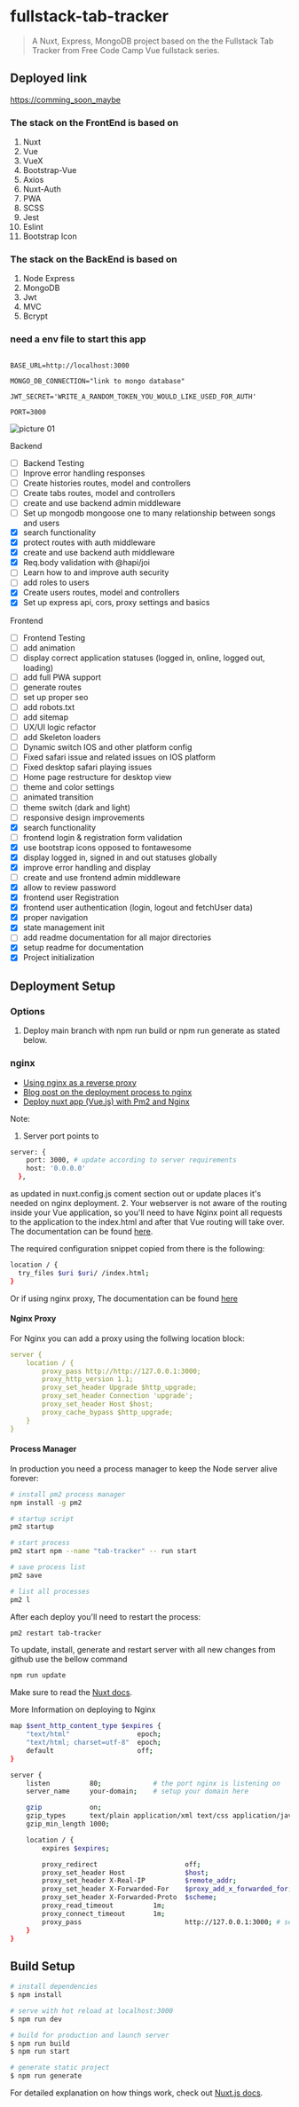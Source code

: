 # fullstack-tab-tracker

> A Nuxt, Express, MongoDB project based on the the Fullstack Tab Tracker from Free Code Camp Vue fullstack series.

## Deployed link

<https://comming_soon_maybe>

### The stack on the FrontEnd is based on

1. Nuxt
2. Vue
3. VueX
4. Bootstrap-Vue
5. Axios
6. Nuxt-Auth
7. PWA
8. SCSS
9. Jest
10. Eslint
11. Bootstrap Icon

### The stack on the BackEnd is based on

1. Node Express
2. MongoDB
3. Jwt
4. MVC
5. Bcrypt

### need a env file to start this app

```(js)

BASE_URL=http://localhost:3000

MONGO_DB_CONNECTION="link to mongo database"

JWT_SECRET='WRITE_A_RANDOM_TOKEN_YOU_WOULD_LIKE_USED_FOR_AUTH'

PORT=3000

```

![picture 01]()

Backend

- [ ] Backend Testing
- [ ] Inprove error handling responses
- [ ] Create histories routes, model and controllers
- [ ] Create tabs routes, model and controllers
- [ ] create and use backend admin middleware
- [ ] Set up mongodb mongoose one to many  relationship between songs and users
- [x] search functionality
- [x] protect routes with auth middleware
- [x] create and use backend auth middleware
- [x] Req.body validation with @hapi/joi
- [ ] Learn how to and improve auth security
- [ ] add roles to users
- [x] Create users routes, model and controllers
- [x] Set up express api, cors, proxy settings and basics

Frontend

- [ ] Frontend Testing
- [ ] add animation
- [ ] display correct application statuses (logged in, online, logged out, loading)
- [ ] add full PWA support
- [ ] generate routes
- [ ] set up proper seo
- [ ] add robots.txt
- [ ] add sitemap
- [ ] UX/UI logic refactor
- [ ] add Skeleton loaders
- [ ] Dynamic switch IOS and other platform config
- [ ] Fixed safari issue and related issues on IOS platform
- [ ] Fixed desktop safari playing issues
- [ ] Home page restructure for desktop view
- [ ] theme and color settings
- [ ] animated transition
- [ ] theme switch (dark and light)
- [ ] responsive design improvements
- [x] search functionality
- [ ] frontend login & registration form validation
- [x] use bootstrap icons opposed to fontawesome
- [x] display logged in, signed in and out statuses globally
- [x] improve error handling and display
- [ ] create and use frontend admin middleware
- [x] allow to review password
- [x] frontend user Registration
- [x] frontend user authentication (login, logout and fetchUser data)
- [x] proper navigation
- [x] state management init
- [ ] add readme documentation for all major directories
- [x] setup readme for documentation
- [x] Project initialization

## Deployment Setup

### Options

1. Deploy main branch with npm run build or npm run generate as stated below.

### nginx

- [Using nginx as a reverse proxy](https://nuxtjs.org/faq/nginx-proxy/)
- [Blog post on the deployment process to nginx](https://www.waysquare.com/creating-vue-js-application-using-nuxt-js-and-nginx/)
- [Deploy nuxt app (Vue.js) with Pm2 and Nginx](https://kenyaappexperts.com/blog/deploy-vue-js%E2%80%8A-with-pm2-and-nginx/)

<!-- Given the .env page is populated with relevant data -->

Note:

1. Server port points to

```bash
server: {
    port: 3000, # update according to server requirements
    host: '0.0.0.0'
  },
```

as updated in nuxt.config.js coment section out or update places it's needed on nginx deployment.
2. Your webserver is not aware of the routing inside your Vue application, so you'll need to have Nginx point all requests to the application to the index.html and after that Vue routing will take over. The documentation can be found [here](https://router.vuejs.org/guide/essentials/history-mode.html).

The required configuration snippet copied from there is the following:

```bash
location / {
  try_files $uri $uri/ /index.html;
}
```

Or if using nginx proxy, The documentation can be found [here](https://nuxtjs.org/faq/nginx-proxy/)

#### Nginx Proxy

For Nginx you can add a proxy using the follwing location block:

```yaml
server {
    location / {
        proxy_pass http://http://127.0.0.1:3000;
        proxy_http_version 1.1;
        proxy_set_header Upgrade $http_upgrade;
        proxy_set_header Connection 'upgrade';
        proxy_set_header Host $host;
        proxy_cache_bypass $http_upgrade;
    }
}
```

#### Process Manager

In production you need a process manager to keep the Node server alive forever:

```bash
# install pm2 process manager
npm install -g pm2

# startup script
pm2 startup

# start process
pm2 start npm --name "tab-tracker" -- run start

# save process list
pm2 save

# list all processes
pm2 l
```

After each deploy you'll need to restart the process:

```bash
pm2 restart tab-tracker
```

To update, install, generate and restart server with all new changes from github use the bellow command

```bash
npm run update
```

Make sure to read the [Nuxt docs](https://nuxtjs.org/).

More Information on deploying to Nginx

```bash
map $sent_http_content_type $expires {
    "text/html"                 epoch;
    "text/html; charset=utf-8"  epoch;
    default                     off;
}

server {
    listen          80;             # the port nginx is listening on
    server_name     your-domain;    # setup your domain here

    gzip            on;
    gzip_types      text/plain application/xml text/css application/javascript;
    gzip_min_length 1000;

    location / {
        expires $expires;

        proxy_redirect                      off;
        proxy_set_header Host               $host;
        proxy_set_header X-Real-IP          $remote_addr;
        proxy_set_header X-Forwarded-For    $proxy_add_x_forwarded_for;
        proxy_set_header X-Forwarded-Proto  $scheme;
        proxy_read_timeout          1m;
        proxy_connect_timeout       1m;
        proxy_pass                          http://127.0.0.1:3000; # set the adress of the Node.js instance here
    }
}
```

## Build Setup

```bash
# install dependencies
$ npm install

# serve with hot reload at localhost:3000
$ npm run dev

# build for production and launch server
$ npm run build
$ npm run start

# generate static project
$ npm run generate
```

For detailed explanation on how things work, check out [Nuxt.js docs](https://nuxtjs.org).
